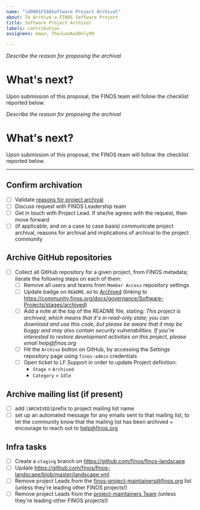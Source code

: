 ```yaml
---
name: "\U0001F58ASoftware Project Archival"
about: To Archive a FINOS Software Project
title: Software Project Archival
labels: contribution
assignees: maoo, TheJuanAndOnly99

---
```


*Describe the reason for proposing the archival*

# What's next?
Upon submission of this proposal, the FINOS team will follow the checklist reported below.

*Describe the reason for proposing the archival*

# What's next?
Upon submission of this proposal, the FINOS team will follow the checklist reported below.

-----

## Confirm archivation
- [ ] Validate [reasons for project archival](https://community.finos.org/docs/governance/Software-Projects/stages/archived)
- [ ] Discuss request with FINOS Leadership team
- [ ] Get in touch with Project Lead. If she/he agrees with the request, then move forward
- [ ] (if applicable, and on a case to case basis) communicate project archival, reasons for archival and implications of archival to the project community

## Archive GitHub repositories
- [ ] Collect all GitHub repository for a given project, from FINOS metadata; iterate the following steps on each of them:
    - [ ] Remove all users and teams from `Member Access` repository settings
    - [ ] Update badge on `README.md` to [Archived](https://community.finos.org/docs/governance/software-projects/stages/archived/#badge) (linking to https://community.finos.org/docs/governance/Software-Projects/stages/archived)
    - [ ] Add a note at the top of the README file, stating: _This project is archived, which means that it's in read-only state; you can download and use this code, but please be aware that it may be buggy and may also contain security vulnerabilities. If you're interested to restore development activities on this project, please email help@finos.org_
    - [ ] Hit the `Archive` button on GitHub, by accessing the Settings repository page using `finos-admin` credentials
    - [ ] Open ticket to LF Support in order to update Project definition:
      - `Stage` = `Archived`
      - `Category` = `Idle`

## Archive mailing list (if present)
- [ ] add `[ARCHIVED]`prefix to project mailing list name
- [ ] set up an automated message for any emails sent to that mailing list, to let the community know that the mailing list has been archived + encourage to reach out to help@finos.org

## Infra tasks
- [ ] Create a `staging` branch on https://github.com/finos/finos-landscape
- [ ] Update https://github.com/finos/finos-landscape/blob/master/landscape.yml
- [ ] Remove project Leads from the [finos-project-maintainers@finos.org](https://groups.google.com/a/finos.org/g/finos-project-maintainers/members) list (unless they're leading other FINOS projects!)
- [ ] Remove project Leads from the [project-maintainers Team](https://github.com/orgs/finos/teams/project-maintainers/members) (unless they're leading other FINOS projects!)
